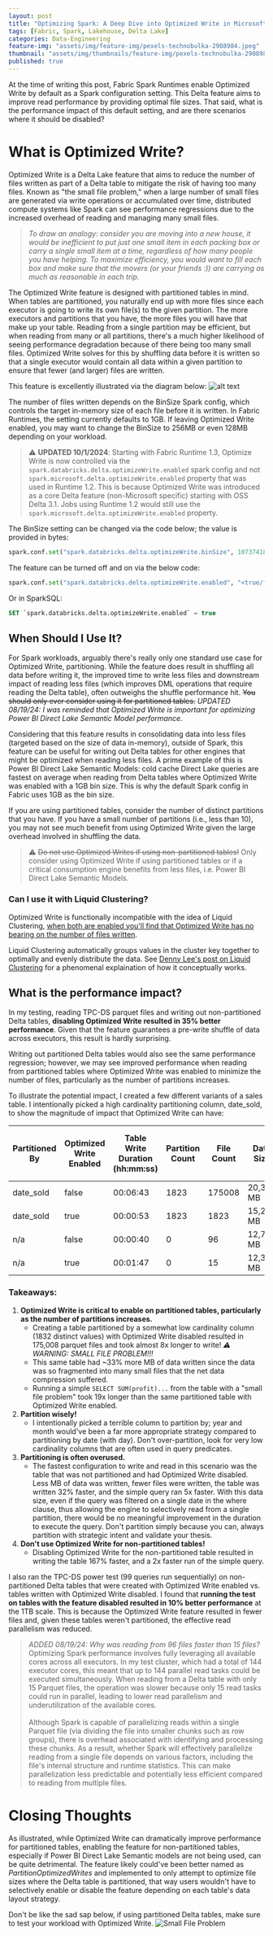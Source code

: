 ```yaml
---
layout: post
title: "Optimizing Spark: A Deep Dive into Optimized Write in Microsoft Fabric"
tags: [Fabric, Spark, Lakehouse, Delta Lake]
categories: Data-Engineering
feature-img: "assets/img/feature-img/pexels-technobulka-2908984.jpeg"
thumbnail: "assets/img/thumbnails/feature-img/pexels-technobulka-2908984.jpeg"
published: true
---
```

At the time of writing this post, Fabric Spark Runtimes enable Optimized Write by default as a Spark configuration setting. This Delta feature aims to improve read performance by providing optimal file sizes. That said, what is the performance impact of this default setting, and are there scenarios where it should be disabled?

# What is Optimized Write?
Optimized Write is a Delta Lake feature that aims to reduce the number of files written as part of a Delta table to mitigate the risk of having too many files. Known as "the small file problem," when a large number of small files are generated via write operations or accumulated over time, distributed compute systems like Spark can see performance regressions due to the increased overhead of reading and managing many small files.

> _To draw an analogy: consider you are moving into a new house, it would be inefficient to put just one small item in each packing box or carry a single small item at a time, regardless of how many people you have helping. To maximize efficiency, you would want to fill each box and make sure that the movers (or your friends :)) are carrying as much as reasonable in each trip._

The Optimized Write feature is designed with partitioned tables in mind. When tables are partitioned, you naturally end up with more files since each executor is going to write its own file(s) to the given partition. The more executors and partitions that you have, the more files you will have that make up your table. Reading from a single partition may be efficient, but when reading from many or all partitions, there's a much higher likelihood of seeing performance degradation because of there being too many small files. Optimized Write solves for this by shuffling data before it is written so that a single executor would contain all data within a given partition to ensure that fewer (and larger) files are written.

This feature is excellently illustrated via the diagram below:
![alt text](https://docs.delta.io/latest/_images/optimized-writes.png)

The number of files written depends on the BinSize Spark config, which controls the target in-memory size of each file before it is written. In Fabric Runtimes, the setting currently defaults to 1GB. If leaving Optimized Write enabled, you may want to change the BinSize to 256MB or even 128MB depending on your workload.

> ⚠️ **UPDATED 10/1/2024**: Starting with Fabric Runtime 1.3, Optimize Write is now controlled via the `spark.databricks.delta.optimizeWrite.enabled` spark config and not `spark.microsoft.delta.optimizeWrite.enabled` property that was used in Runtime 1.2. This is because Optimized Write was introduced as a core Delta feature (non-Microsoft specific) starting with OSS Delta 3.1. Jobs using Runtime 1.2 would still use the `spark.microsoft.delta.optimizeWrite.enabled` property.

The BinSize setting can be changed via the code below; the value is provided in bytes:
```python
spark.conf.set("spark.databricks.delta.optimizeWrite.binSize", 1073741824) 
```

The feature can be turned off and on via the below code:

```python
spark.conf.set("spark.databricks.delta.optimizeWrite.enabled", "<true/false>")
```

Or in SparkSQL:

```sql
SET `spark.databricks.delta.optimizeWrite.enabled` = true
```



## When Should I Use It?
For Spark workloads, arguably there's really only one standard use case for Optimized Write, partitioning. While the feature does result in shuffling all data before writing it, the improved time to write less files and downstream impact of reading less files (which improves DML operations that require reading the Delta table), often outweighs the shuffle performance hit. ~~You should only ever consider using it for partitioned tables.~~ _UPDATED 08/19/24: I was reminded that Optimized Write is important for optimizing Power BI Direct Lake Semantic Model performance._

Considering that this feature results in consolidating data into less files (targeted based on the size of data in-memory), outside of Spark, this feature can be useful for writing out Delta tables for other engines that might be optimized when reading less files. A prime example of this is Power BI Direct Lake Semantic Models: cold cache Direct Lake queries are fastest on average when reading from Delta tables where Optimized Write was enabled with a 1GB bin size. This is why the default Spark config in Fabric uses 1GB as the bin size.

If you are using partitioned tables, consider the number of distinct partitions that you have. If you have a small number of partitions (i.e., less than 10), you may not see much benefit from using Optimized Write given the large overhead involved in shuffling the data.

> ⚠️ ~~Do not use Optimized Writes if using non-partitioned tables!~~ Only consider using Optimized Write if using partitioned tables or if a critical consumption engine benefits from less files, i.e. Power BI Direct Lake Semantic Models.

### Can I use it with Liquid Clustering?
Optimized Write is functionally incompatible with the idea of Liquid Clustering, <u>when both are enabled you'll find that Optimized Write has no bearing on the number of files written</u>.

Liquid Clustering automatically groups values in the cluster key together to optimally and evenly distribute the data. See [Denny Lee's post on Liquid Clustering](https://dennyglee.com/2024/02/06/how-delta-lake-liquid-clustering-conceptually-works/) for a phenomenal explaination of how it conceptually works.

## What is the performance impact?
In my testing, reading TPC-DS parquet files and writing out non-partitioned Delta tables, **disabling Optimized Write resulted in 35% better performance**. Given that the feature guarantees a pre-write shuffle of data across executors, this result is hardly surprising.

Writing out partitioned Delta tables would also see the same performance regression; however, we may see improved performance when reading from partitioned tables where Optimized Write was enabled to minimize the number of files, particularly as the number of partitions increases.

To illustrate the potential impact, I created a few different variants of a sales table. I intentionally picked a high cardinality partitioning column, date_sold, to show the magnitude of impact that Optimized Write can have:

| Partitioned By | Optimized Write Enabled | Table Write Duration (hh:mm:ss) | Partition Count | File Count | Data Size | SELECT SUM(profit) FROM... Duration (hh:mm:ss)|
|----------------|--------------------------|------------------------------|-----------------|------------|-----------|--------------------------------------------|
| date_sold      | false                    | 00:06:43                        | 1823            | 175008     | 20,327 MB | 00:01:35                                      |
| date_sold      | true                     | 00:00:53                        | 1823            | 1823       | 15,287 MB | 00:00:05                                      |
| n/a            | false                    | 00:00:40                        | 0               | 96         | 12,767 MB | 00:00:01                                      |
| n/a            | true                     | 00:01:47                        | 0               | 15         | 12,304 MB | 00:00:02                                      |

### Takeaways:
1. **Optimized Write is critical to enable on partitioned tables, particularly as the number of partitions increases.**
    - Creating a table partitioned by a somewhat low cardinality column (1832 distinct values) with Optimized Write disabled resulted in 175,008 parquet files and took almost 8x longer to write! _⚠️ WARNING: SMALL FILE PROBLEM!!!_
    - This same table had ~33% more MB of data written since the data was so fragmented into many small files that the net data compression suffered.
    - Running a simple `SELECT SUM(profit)...` from the table with a "small file problem" took 19x longer than the same partitioned table with Optimized Write enabled.
1. **Partition wisely!**
    - I intentionally picked a terrible column to partition by; year and month would've been a far more appropriate strategy compared to partitioning by date (with day). Don't over-partition, look for very low cardinality columns that are often used in query predicates.
1. **Partitioning is often overused.**
    - The fastest configuration to write and read in this scenario was the table that was not partitioned and had Optimized Write disabled. Less MB of data was written, fewer files were written, the table was written 32% faster, and the simple query ran 5x faster. With this data size, even if the query was filtered on a single date in the where clause, thus allowing the engine to selectively read from a single partition, there would be no meaningful improvement in the duration to execute the query. Don't partition simply because you can, always partition with strategic intent and validate your thesis.
1. **Don't use Optimized Write for non-partitioned tables!**
    - Disabling Optimized Write for the non-partitioned table resulted in writing the table 167% faster, and a 2x faster run of the simple query.

 
I also ran the TPC-DS power test (99 queries run sequentially) on non-partitioned Delta tables that were created with Optimized Write enabled vs. tables written with Optimized Write disabled. I found that **running the test on tables with the feature disabled resulted in 10% better performance** at the 1TB scale. This is because the Optimized Write feature resulted in fewer files and, given these tables weren't partitioned, the effective read parallelism was reduced.

> _ADDED 08/19/24: Why was reading from 96 files faster than 15 files?_ Optimizing Spark performance involves fully leveraging all available cores across all executors. In my test cluster, which had a total of 144 executor cores, this meant that up to 144 parallel read tasks could be executed simultaneously. When reading from a Delta table with only 15 Parquet files, the operation was slower because only 15 read tasks could run in parallel, leading to lower read parallelism and underutilization of the available cores. 
<br><br/>
Although Spark is capable of parallelizing reads within a single Parquet file (via dividing the file into smaller chunks such as row groups), there is overhead associated with identifying and processing these chunks. As a result, whether Spark will effectively parallelize reading from a single file depends on various factors, including the file's internal structure and runtime statistics. This can make parallelization less predictable and potentially less efficient compared to reading from multiple files.

# Closing Thoughts
As illustrated, while Optimized Write can dramatically improve performance for partitioned tables, enabling the feature for non-partitioned tables, especially if Power BI Direct Lake Semantic models are not being used, can be quite detrimental. The feature likely could've been better named as _PartitionOptimizedWrites_ and implemented to only attempt to optimize file sizes where the Delta table is partitioned, that way users wouldn't have to selectively enable or disable the feature depending on each table's data layout strategy.

Don't be like the sad sap below, if using partitioned Delta tables, make sure to test your workload with Optimized Write.
![Small File Problem](/assets/img/posts/Optimized-Writes/DALL·E-smallFileProblem.png)
